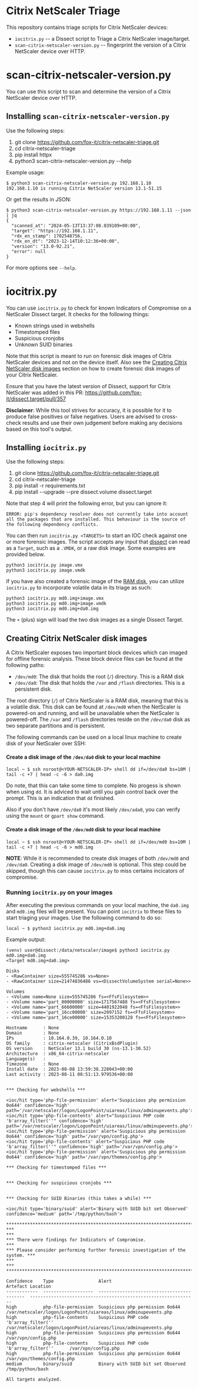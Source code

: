 # Citrix NetScaler Triage

This repository contains triage scripts for Citrix NetScaler devices:

* `iocitrix.py` -- a Dissect script to Triage a Citrix NetScaler image/target.
* `scan-citrix-netscaler-version.py` -- fingerprint the version of a Citrix NetScaler device over HTTP.

# scan-citrix-netscaler-version.py

You can use this script to scan and determine the version of a Citrix NetScaler device over HTTP.

## Installing `scan-citrix-netscaler-version.py`

Use the following steps:

1. git clone https://github.com/fox-it/citrix-netscaler-triage.git
2. cd citrix-netscaler-triage
3. pip install httpx
4. python3 scan-citrix-netscaler-version.py --help

Example usage:

```shell
$ python3 scan-citrix-netscaler-version.py 192.168.1.10
192.168.1.10 is running Citrix NetScaler version 13.1-51.15
```

Or get the results in JSON:

```shell
$ python3 scan-citrix-netscaler-version.py https://192.168.1.11 --json | jq
{
  "scanned_at": "2024-05-13T13:37:08.039109+00:00",
  "target": "https://192.168.1.11",
  "rdx_en_stamp": 1702548756,
  "rdx_en_dt": "2023-12-14T10:12:36+00:00",
  "version": "13.0-92.21",
  "error": null
}
```

For more options see `--help`.

# iocitrix.py

You can use `iocitrix.py` to check for known Indicators of Compromise on a NetScaler Dissect target. It checks for the following things:

* Known strings used in webshells
* Timestomped files
* Suspicious cronjobs
* Unknown SUID binaries

Note that this script is meant to run on forensic disk images of Citrix NetScaler devices and not on the device itself.
Also see the [Creating Citrix NetScaler disk images](#creating-citrix-netscaler-disk-images) section on how to create forensic disk images of your Citrix NetScaler.

Ensure that you have the latest version of Dissect, support for Citrix NetScaler was added in this PR: https://github.com/fox-it/dissect.target/pull/357

**Disclaimer**: While this tool strives for accuracy, it is possible for it to produce false positives or false negatives. Users are advised to cross-check results and use their own judgement before making any decisions based on this tool's output.

## Installing `iocitrix.py`

Use the following steps:

1. git clone https://github.com/fox-it/citrix-netscaler-triage.git
2. cd citrix-netscaler-triage
3. pip install -r requirements.txt
4. pip install --upgrade --pre dissect.volume dissect.target
 
Note that step 4 will print the following error, but you can ignore it:

```
ERROR: pip's dependency resolver does not currently take into account all the packages that are installed. This behaviour is the source of the following dependency conflicts.
```

You can then run `iocitrix.py <TARGETS>` to start an IOC check against one or more forensic images. The script accepts any input that [dissect](https://github.com/fox-it/dissect.target) can read as a `Target`, such as a `.VMDK`, or a raw disk image. Some examples are provided below.

```shell
python3 iocitrix.py image.vmx
python3 iocitrix.py image.vmdk
```

If you have also created a forensic image of the [RAM disk](#create-a-disk-image-of-the-devmd0-disk-to-your-local-machine), you can utilize `iocitrix.py` to incorporate volatile data in its triage as such:

```shell
python3 iocitrix.py md0.img+image.vmx
python3 iocitrix.py md0.img+image.vmdk
python3 iocitrix.py md0.img+da0.img
```

The `+` (plus) sign will load the two disk images as a single Dissect Target.

## Creating Citrix NetScaler disk images

A Citrix NetScaler exposes two important block devices which can imaged for offline forensic analysis. These block device files can be found at the following paths:
* `/dev/md0`: The disk that holds the root (`/`) directory. This is a RAM disk
* `/dev/da0`: The disk that holds the `/var` and `/flash` directories. This is a persistent disk.

The root directory (`/`) of Citrix NetScaler is a RAM disk, meaning that this is a volatile disk. This disk can be found at `/dev/md0` when the NetScaler is powered-on and running, and will be unavailable when the NetScaler is powered-off. The `/var` and `/flash` directories reside on the `/dev/da0` disk as two separate partitions and is persistent.

The following commands can be used on a local linux machine to create disk of your NetScaler over SSH:

#### Create a disk image of the `/dev/da0` disk to your local machine

```shell 
local ~ $ ssh nsroot@<YOUR-NETSCALER-IP> shell dd if=/dev/da0 bs=10M | tail -c +7 | head -c -6 > da0.img
```

Do note, that this can take some time to complete. No progess is shown when using `dd`. 
It is adviced to wait until you gain control back over the prompt. This is an indication that `dd` finished.

Also if you don't have `/dev/da0` it's most likely `/dev/ada0`, you can verify using the `mount` or `gpart show` command.

#### Create a disk image of the `/dev/md0` disk to your local machine
```shell
local ~ $ ssh nsroot@<YOUR-NETSCALER-IP> shell dd if=/dev/md0 bs=10M | tail -c +7 | head -c -6 > md0.img
```

**NOTE**: While it is recommended to create disk images of both `/dev/md0` and `/dev/da0`. Creating a disk image of `/dev/md0` is optional. This step could be skipped, though this can cause `iocitrix.py` to miss certains incicators of compromise.

### Running `iocitrix.py` on your images

After executing the previous commands on your local machine, the `da0.img` and `md0.img` files will be present. You can point `iocitrix` to these files to start triaging your images. Use the following command to do so:

```shell
local ~ $ python3 iocitrix.py md0.img+da0.img
```

Example output:
```
(venv) user@dissect:/data/netscaler/image$ python3 iocitrix.py md0.img+da0.img
<Target md0.img+da0.img>

Disks
- <RawContainer size=555745286 vs=None>
- <RawContainer size=21474836486 vs=<DissectVolumeSystem serial=None>>

Volumes
- <Volume name=None size=555745286 fs=<FfsFilesystem>>
- <Volume name='part_00000000' size=1717567488 fs=<FfsFilesystem>>
- <Volume name='part_66600000' size=4401922048 fs=<FfsFilesystem>>
- <Volume name='part_16cc00000' size=2097152 fs=<FfsFilesystem>>
- <Volume name='part_16ce00000' size=15353200128 fs=<FfsFilesystem>>

Hostname      : None
Domain        : None
IPs           : 10.164.0.39, 10.164.0.10
OS family     : citrix-netscaler (CitrixBsdPlugin)
OS version    : NetScaler 13.1 build 30 (ns-13.1-30.52)
Architecture  : x86_64-citrix-netscaler
Language(s)   :
Timezone      : None
Install date  : 2023-08-08 13:59:38.228043+00:00
Last activity : 2023-08-11 08:51:13.979536+00:00


*** Checking for webshells ***

<ioc/hit type='php-file-permission' alert='Suspicious php permission 0o644' confidence='high' path='/var/netscaler/logon/LogonPoint/uiareas/linux/adminupevents.php'>
<ioc/hit type='php-file-contents' alert="Suspicious PHP code 'b'array_filter(''" confidence='high' path='/var/netscaler/logon/LogonPoint/uiareas/linux/adminupevents.php'>
<ioc/hit type='php-file-permission' alert='Suspicious php permission 0o644' confidence='high' path='/var/vpn/config.php'>
<ioc/hit type='php-file-contents' alert="Suspicious PHP code 'b'array_filter(''" confidence='high' path='/var/vpn/config.php'>
<ioc/hit type='php-file-permission' alert='Suspicious php permission 0o644' confidence='high' path='/var/vpn/themes/config.php'>

*** Checking for timestomped files ***


*** Checking for suspicious cronjobs ***


*** Checking for SUID Binaries (this takes a while) ***

<ioc/hit type='binary/suid' alert='Binary with SUID bit set Observed' confidence='medium' path='/tmp/python/bash'>

********************************************************************************
***                                                                          ***
*** There were findings for Indicators of Compromise.                        ***
*** Please consider performing further forensic investigation of the system. ***
***                                                                          ***
********************************************************************************

Confidence    Type                 Alert                                       Artefact Location
------------  -------------------  ------------------------------------------  ---------------------------------------------------------------
high          php-file-permission  Suspicious php permission 0o644             /var/netscaler/logon/LogonPoint/uiareas/linux/adminupevents.php
high          php-file-contents    Suspicious PHP code 'b'array_filter(''      /var/netscaler/logon/LogonPoint/uiareas/linux/adminupevents.php
high          php-file-permission  Suspicious php permission 0o644             /var/vpn/config.php
high          php-file-contents    Suspicious PHP code 'b'array_filter(''      /var/vpn/config.php
high          php-file-permission  Suspicious php permission 0o644             /var/vpn/themes/config.php
medium        binary/suid          Binary with SUID bit set Observed           /tmp/python/bash

All targets analyzed.
```